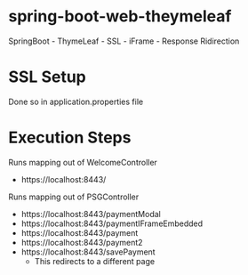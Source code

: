 # spring-boot-web-theymeleaf
SpringBoot - ThymeLeaf - SSL - iFrame - Response Ridirection

# SSL Setup
 Done so in application.properties file
 
# Execution Steps

Runs mapping out of WelcomeController
  - https://localhost:8443/
  
Runs mapping out of PSGController

  - https://localhost:8443/paymentModal
  - https://localhost:8443/paymentIFrameEmbedded
  - https://localhost:8443/payment
  - https://localhost:8443/payment2
  - https://localhost:8443/savePayment
      - This redirects to a different page
  
